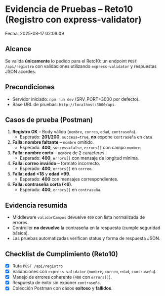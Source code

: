 # Evidencia de Pruebas – Reto10 (Registro con express-validator)
Fecha: 2025-08-17 02:08:09

## Alcance
Se valida **únicamente** lo pedido para el Reto10: un endpoint `POST /api/registro` con validaciones utilizando `express-validator` y respuestas JSON acordes.

## Precondiciones
- Servidor iniciado: `npm run dev` (SRV_PORT=3000 por defecto).
- Base URL de pruebas: `http://localhost:3000/api`.

## Casos de prueba (Postman)
1. **Registro OK** – Body válido (`nombre`, `correo`, `edad`, `contraseña`).
   - Esperado: **201/200**, `success=true`, **no** expone `contraseña` en `data`.
2. **Falla: nombre faltante** – `nombre` omitido.
   - Esperado: **400**, `success=false`, `errors[]` con campo `nombre`.
3. **Falla: nombre corto** – `nombre` de 2 caracteres.
   - Esperado: **400**, `errors[]` con mensaje de longitud mínima.
4. **Falla: correo inválido** – formato incorrecto.
   - Esperado: **400**, `errors[]` en `correo`.
5. **Falla: edad <18** y **edad >99**.
   - Esperado: **400** con mensajes correspondientes.
6. **Falla: contraseña corta (<6)**.
   - Esperado: **400**, `errors[]` en `contraseña`.

## Evidencia resumida
- Middleware `validarCampos` devuelve `400` con lista normalizada de errores.
- Controller **no devuelve** la contraseña en la respuesta (cumple seguridad básica).
- Las pruebas automatizadas verifican status y forma de respuesta JSON.

## Checklist de Cumplimiento (Reto10)
- [x] Ruta `POST /api/registro`
- [x] Validaciones con `express-validator` (`nombre`, `correo`, `edad`, `contraseña`).
- [x] Manejo de errores coherente (`400` con `errors[]`).
- [x] Respuesta de éxito sin exponer `contraseña`.
- [x] Colección Postman con casos **exitoso** y **fallidos**.
